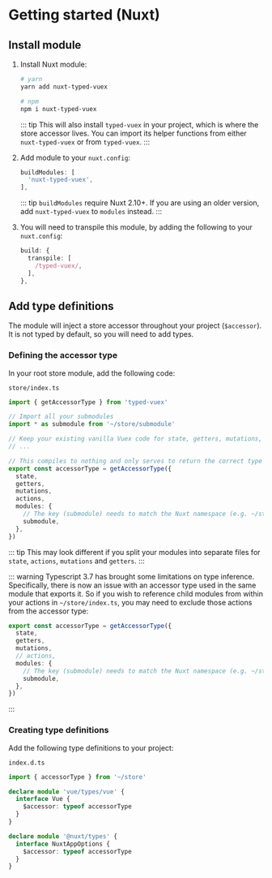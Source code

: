 ---
---

# Getting started (Nuxt)

## Install module

1. Install Nuxt module:

   ```bash
   # yarn
   yarn add nuxt-typed-vuex

   # npm
   npm i nuxt-typed-vuex
   ```

   ::: tip
   This will also install `typed-vuex` in your project, which is where the store accessor lives. You can import its helper functions from either `nuxt-typed-vuex` or from `typed-vuex`.
   :::

2. Add module to your `nuxt.config`:

   ```ts
   buildModules: [
     'nuxt-typed-vuex',
   ],
   ```

   ::: tip
   `buildModules` require Nuxt 2.10+. If you are using an older version, add `nuxt-typed-vuex` to `modules` instead.
   :::

3. You will need to transpile this module, by adding the following to your `nuxt.config`:

   ```ts
   build: {
     transpile: [
       /typed-vuex/,
     ],
   },
   ```

## Add type definitions

The module will inject a store accessor throughout your project (`$accessor`). It is not typed by default, so you will need to add types.

### Defining the accessor type

In your root store module, add the following code:

`store/index.ts`

```ts
import { getAccessorType } from 'typed-vuex'

// Import all your submodules
import * as submodule from '~/store/submodule'

// Keep your existing vanilla Vuex code for state, getters, mutations, actions, plugins, etc.
// ...

// This compiles to nothing and only serves to return the correct type of the accessor
export const accessorType = getAccessorType({
  state,
  getters,
  mutations,
  actions,
  modules: {
    // The key (submodule) needs to match the Nuxt namespace (e.g. ~/store/submodule.ts)
    submodule,
  },
})
```

::: tip
This may look different if you split your modules into separate files for `state`, `actions`, `mutations` and `getters`.
:::

::: warning
Typescript 3.7 has brought some limitations on type inference. Specifically, there is now an issue with an accessor type used in the same module that exports it. So if you wish to reference child modules from within your actions in `~/store/index.ts`, you may need to exclude those actions from the accessor type:

```ts
export const accessorType = getAccessorType({
  state,
  getters,
  mutations,
  // actions,
  modules: {
    // The key (submodule) needs to match the Nuxt namespace (e.g. ~/store/submodule.ts)
    submodule,
  },
})
```

:::

### Creating type definitions

Add the following type definitions to your project:

`index.d.ts`

```ts
import { accessorType } from '~/store'

declare module 'vue/types/vue' {
  interface Vue {
    $accessor: typeof accessorType
  }
}

declare module '@nuxt/types' {
  interface NuxtAppOptions {
    $accessor: typeof accessorType
  }
}
```
